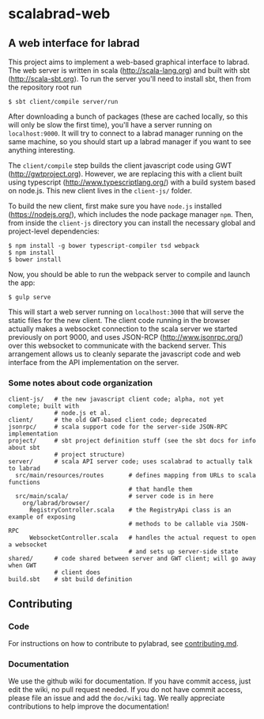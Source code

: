 # scalabrad-web

## A web interface for labrad

This project aims to implement a web-based graphical interface to labrad.
The web server is written in scala (http://scala-lang.org) and built with sbt (http://scala-sbt.org).
To run the server you'll need to install sbt, then from the repository root run

```
$ sbt client/compile server/run
```

After downloading a bunch of packages (these are cached locally, so this will only be slow the first time),
you'll have a server running on `localhost:9000`. It will try to connect to a labrad manager running on
the same machine, so you should start up a labrad manager if you want to see anything interesting.

The `client/compile` step builds the client javascript code using GWT (http://gwtproject.org). However,
we are replacing this with a client built using typescript (http://www.typescriptlang.org/) with a build
system based on node.js. This new client lives in the `client-js/` folder.

To build the new client, first make sure you have `node.js` installed (https://nodejs.org/), which includes
the node package manager `npm`. Then, from inside the `client-js` directory you can install the necessary
global and project-level dependencies:

```
$ npm install -g bower typescript-compiler tsd webpack
$ npm install
$ bower install
```

Now, you should be able to run the webpack server to compile and launch the app:

```
$ gulp serve
```

This will start a web server running on `localhost:3000` that will serve the static files for the new client.
The client code running in the browser actually makes a websocket connection to the scala server we started
previously on port 9000, and uses JSON-RCP (http://www.jsonrpc.org/) over this websocket to communicate with
the backend server. This arrangement allows us to cleanly separate the javascript code and web interface from
the API implementation on the server.

### Some notes about code organization

```
client-js/   # the new javascript client code; alpha, not yet complete; built with
             # node.js et al.
client/      # the old GWT-based client code; deprecated
jsonrpc/     # scala support code for the server-side JSON-RPC implementation
project/     # sbt project definition stuff (see the sbt docs for info about sbt
             # project structure)
server/      # scala API server code; uses scalabrad to actually talk to labrad
  src/main/resources/routes       # defines mapping from URLs to scala functions
                                  # that handle them
  src/main/scala/                 # server code is in here
    org/labrad/browser/
      RegistryController.scala    # the RegistryApi class is an example of exposing
                                  # methods to be callable via JSON-RPC
      WebsocketController.scala   # handles the actual request to open a websocket
                                  # and sets up server-side state
shared/      # code shared between server and GWT client; will go away when GWT
             # client does
build.sbt    # sbt build definition
```

## Contributing

### Code

For instructions on how to contribute to pylabrad, see [contributing.md](https://github.com/labrad/labrad/blob/master/contributing.md).

### Documentation

We use the github wiki for documentation.
If you have commit access, just edit the wiki, no pull request needed.
If you do not have commit access, please file an issue and add the `doc/wiki` tag.
We really appreciate contributions to help improve the documentation!
